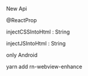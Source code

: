 New Api

@ReactProp

injectCSSIntoHtml : String

injectJSIntoHtml : String

only Android

yarn add rn-webview-enhance